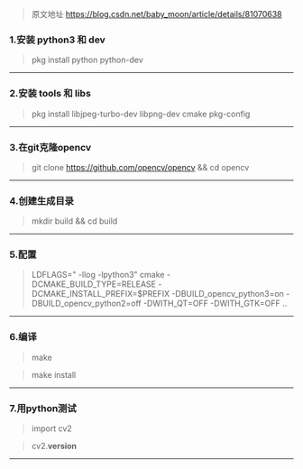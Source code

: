 
> 原文地址 https://blog.csdn.net/baby_moon/article/details/81070638

### 1.安装 python3 和 dev

> pkg install python python-dev
----------
### 2.安装 tools 和 libs
>pkg install libjpeg-turbo-dev libpng-dev cmake pkg-config
----------
### 3.在git克隆opencv
>git clone https://github.com/opencv/opencv && cd opencv
----------
### 4.创建生成目录
>mkdir build && cd build
----------
### 5.配置
>LDFLAGS=" -llog -lpython3" cmake -DCMAKE_BUILD_TYPE=RELEASE -DCMAKE_INSTALL_PREFIX=$PREFIX -DBUILD_opencv_python3=on -DBUILD_opencv_python2=off -DWITH_QT=OFF -DWITH_GTK=OFF ..

----------
### 6.编译
>make

>make install
----------
### 7.用python测试
>import cv2

>cv2.__version__
----------
